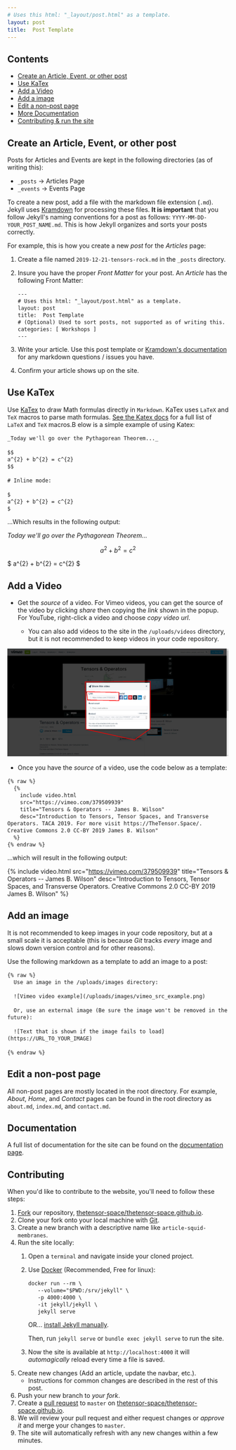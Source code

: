 ```yaml
---
# Uses this html: "_layout/post.html" as a template.
layout: post 
title:  Post Template
---
```


## Contents
* [Create an Article, Event, or other post](#create-post)
* [Use KaTex](#use-katex)
* [Add a Video](#add-video)
* [Add a image](#add-image)
* [Edit a non-post page](#edit-page)
* [More Documentation](#more-docs)
* [Contributing & run the site](#how-to-contribute)

## Create an Article, Event, or other post
<span id="create-post"></span>

Posts for Articles and Events are kept in the following directories (as of writing this):

* `_posts` -> Articles Page
* `_events` -> Events Page

To create a new post, add a file with the markdown file extension (`.md`). Jekyll uses [Kramdown](https://kramdown.gettalong.org/documentation.html) for processing these files. **It is important** that you follow Jekyll's naming conventions for a post as follows: `YYYY-MM-DD-YOUR_POST_NAME.md`. This is how Jekyll organizes and sorts your posts correctly.

For example, this is how you create a new _post_ for the _Articles_ page:

1. Create a file named `2019-12-21-tensors-rock.md` in the `_posts` directory.
2. Insure you have the proper _Front Matter_ for your post. An _Article_ has the following Front Matter:
   
   ```
   ---
   # Uses this html: "_layout/post.html" as a template.
   layout: post 
   title:  Post Template
   # (Optional) Used to sort posts, not supported as of writing this.
   categories: [ Workshops ]
   ---
   ```
3. Write your article. Use this post template or [Kramdown's documentation](https://kramdown.gettalong.org/documentation.html) for any markdown questions / issues you have.
4. Confirm your article shows up on the site.


## Use KaTex
<span id="use-katex"></span>

Use [KaTex](https://katex.org/docs/supported.html) to draw Math formulas directly in `Markdown`. KaTex uses `LaTeX` and `TeX` macros to parse math formulas. [See the Katex docs](https://katex.org/docs/supported.html) for a full list of `LaTeX` and `TeX` macros.B elow is a simple example of using Katex:
```
_Today we'll go over the Pythagorean Theorem..._

$$
a^{2} + b^{2} = c^{2}
$$

# Inline mode:

$
a^{2} + b^{2} = c^{2}  
$
```

...Which results in the following output:

_Today we'll go over the Pythagorean Theorem..._


$$
a^{2} + b^{2} = c^{2}
$$

$
a^{2} + b^{2} = c^{2}
$

## Add a Video
<span id="add-video"></span>

* Get the _source_ of a video. For Vimeo videos, you can get the source of the video by clicking _share_ then copying the _link_ shown in the popup. For YouTube, right-click a video and choose _copy video url_.
   
   * You can also add videos to the site in the `/uploads/videos` directory, but it is not recommended to keep videos in your code repository.

![Vimeo video example](/uploads/images/vimeo_src_example.png)

* Once you have the _source_ of a video, use the code below as a template:

```
{% raw %}
  {% 
    include video.html
    src="https://vimeo.com/379509939"
    title="Tensors & Operators -- James B. Wilson"
    desc="Introduction to Tensors, Tensor Spaces, and Transverse Operators. TACA 2019. For more visit https://TheTensor.Space/. Creative Commons 2.0 CC-BY 2019 James B. Wilson"
  %}
{% endraw %}
```

...which will result in the following output:

{% 
  include video.html
  src="https://vimeo.com/379509939"
  title="Tensors & Operators -- James B. Wilson"
  desc="Introduction to Tensors, Tensor Spaces, and Transverse Operators. Creative Commons 2.0 CC-BY 2019 James B. Wilson"
%}

## Add an image
<span id="add-image"></span>

It is not recommended to keep images in your code repository, but at a small scale it is acceptable (this is because _Git_ tracks _every_ image and slows down version control and for other reasons).

Use the following markdown as a template to add an image to a post:

```
{% raw %}
  Use an image in the /uploads/images directory:

  ![Vimeo video example](/uploads/images/vimeo_src_example.png)

  Or, use an external image (Be sure the image won't be removed in the future):

  ![Text that is shown if the image fails to load](https://URL_TO_YOUR_IMAGE)

{% endraw %}
```

## Edit a non-post page
<span id="edit-page"></span>

All non-post pages are mostly located in the root directory. For example, _About_, _Home_, and _Contact_ pages can be found in the root directory as `about.md`, `index.md`, and `contact.md`.

## Documentation
<span id="more-docs"></span>

A full list of documentation for the site can be found on the [documentation page](/docs/tensors).

## Contributing
<span id="how-to-contribute"></span>
When you'd like to contribute to the website, you'll need to follow these steps:

1. [Fork](https://guides.github.com/activities/forking/) our repository, [thetensor-space/thetensor-space.github.io](https://github.com/thetensor-space/thetensor-space.github.io).
1. Clone your fork onto your local machine with [Git](https://guides.github.com/introduction/git-handbook/).
1. Create a new branch with a descriptive name like `article-squid-membranes`.
1. Run the site locally:
    1. Open a `terminal` and navigate inside your cloned project.
    1. Use [Docker](https://docs.docker.com/install/) (Recommended, Free for linux):
       ```
       docker run --rm \
          --volume="$PWD:/srv/jekyll" \
          -p 4000:4000 \
          -it jekyll/jekyll \
          jekyll serve
       ```
       OR... [install Jekyll manually](https://jekyllrb.com/docs/installation/).

       Then, run `jekyll serve` or `bundle exec jekyll serve` to run the site.
    1. Now the site is available at `http://localhost:4000` it will _automagically_ reload every time a file is saved.
1. Create new changes (Add an article, update the navbar, etc.).
    * Instructions for common changes are described in the rest of this post.
1. Push your new branch to _your fork_.
1. Create a [pull request](https://help.github.com/en/github/collaborating-with-issues-and-pull-requests/about-pull-requests) to `master` on [thetensor-space/thetensor-space.github.io](https://github.com/thetensor-space/thetensor-space.github.io).
1. We will review your pull request and either request changes or _approve it_ and merge your changes to `master`.
1. The site will automatically refresh with any new changes within a few minutes.
